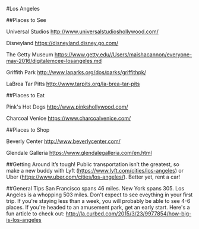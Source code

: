#Los Angeles

##Places to See

Universal Studios 
http://www.universalstudioshollywood.com/

Disneyland 
https://disneyland.disney.go.com/

The Getty Museum 
https://www.getty.edu//Users/maishacannon/everyone-may-2016/digitalemcee-losangeles.md

Griffith Park
http://www.laparks.org/dos/parks/griffithpk/

LaBrea Tar Pitts
http://www.tarpits.org/la-brea-tar-pits

##Places to Eat

Pink's Hot Dogs
http://www.pinkshollywood.com/

Charcoal Venice
https://www.charcoalvenice.com/


##Places to Shop

Beverly Center
http://www.beverlycenter.com/

Glendale Galleria
https://www.glendalegalleria.com/en.html

##Getting Around
It’s tough! Public transportation isn’t the greatest, so make a new buddy with Lyft (https://www.lyft.com/cities/los-angeles) or Uber (https://www.uber.com/cities/los-angeles/). Better yet, rent a car!

##General Tips
San Francisco spans 46 miles. New York spans 305. Los Angeles is a whopping 503 miles.
Don't expect to see eveything in your first trip. If you're staying less than a week, you will probably be able to see 4-6 places. 
If you're headed to an amusement park, get an early start.
Here's a fun article to check out: http://la.curbed.com/2015/3/23/9977854/how-big-is-los-angeles
